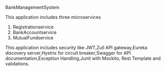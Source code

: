 BankManagementSystem

This application includes three microservices
1. Registrationservice 
2. BankAccountservice
3. MutualFundservice

This application includes security like JWT,Zull API gateway,Eureka discovery server,Hystrix for circuit breaker,Swagger for API documentation,Exception Handling,Junit with Mockito,
Rest Template and validations.
